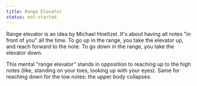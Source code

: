 ```yaml
---
title: Range Elevator
status: not-started
---
```


Range elevator is an idea by Michael Hoeltzel. It's about having all notes
"in front of you" all the time. To go up in the range, you take the elevator up,
and reach forward to the note. To go down in the range, you take the elevator down.

This mental "range elevator" stands in opposition to reaching up to the high
notes (like, standing on your toes, looking up with your eyes).
Same for reaching down for the low notes: the upper body collapses.
